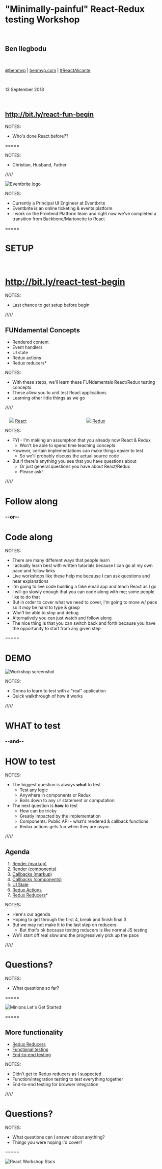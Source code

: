 # "Minimally-painful" React-Redux testing Workshop

<br />

## Ben Ilegbodu

<br />

[@benmvp](https://twitter.com/benmvp) | [benmvp.com](/) | [#ReactAlicante](https://twitter.com/hashtag/reactalicante)

<br />

13 September 2018

<br />

## http://bit.ly/react-fun-begin

NOTES:
- Who's done React before??

=====
<!-- .slide: data-background="#000 url(../../img/family-naima-wedding.png) no-repeat center" data-background-size="contain" -->

NOTES:
- Christian, Husband, Father

/////

![Eventbrite logo](../../img/eventbrite/wordmark-orange.png)
<!-- .element: style="border: 0; background: none; margin: 0; box-shadow: none;" -->

NOTES:
- Currently a Principal UI Engineer at Eventbrite
- Eventbrite is an online ticketing & events platform
- I work on the Frontend Platform team and right now we've completed a transition from Backbone/Marionette to React

=====

# SETUP

<br />

# http://bit.ly/react-test-begin

NOTES:
- Last chance to get setup before begin

/////

## FUNdamental Concepts

- Rendered content
- Event handlers
- UI state
- Redux actions
- Redux reducers*

NOTES:
- With these steps, we'll learn these FUNdamentals React/Redux testing concepts
- These allow you to unit test React applications
- Learning other little things as we go

/////

<div style="display:flex;align-items:flex-end;justify-content:space-around;margin-top:5%">
	<div style="flex:0 0 45%;">
        <a href="https://reactjs.org/"><img
            src="../../img/react/react-logo.png"
            class="plain"
            style="background:none"
        /></a>
		<a href="https://reactjs.org/">React</a>
  </div>
	<div style="flex:0 0 45%;">
        <a href="http://redux.js.org/"><img
            src="../../img/nav-react/redux-logo.png"
            class="plain"
            style="background:none"
        /></a>
		<a href="http://redux.js.org/">Redux</a>
  </div>
</div>

NOTES:
- FYI - I'm making an assumption that you already now React & Redux
  * Won't be able to spend time teaching concepts
- However, certain implementations can make things easier to test
  * So we'll probably discuss the actual source code
- But if there's anything you see that you have questions about
  * Or just general questions you have about React/Redux
  * Please ask!

/////

# Follow along

### --or--

# Code along

NOTES:
- There are many different ways that people learn
- I actually learn best with written tutorials because I can go at my own pace and follow links
- Live workshops like these help me because I can ask questions and hear explanations
- I'm going to live code building a fake email app and teach React as I go
- I will go slowly enough that you can code along with me; some people like to do that
- But in order to cover what we need to cover, I'm going to move w/ pace so it _may_ be hard to type & grasp
- Won't be able to stop and debug
- Alternatively you can just watch and follow along
- The nice thing is that you can switch back and forth because you have the opportunity to start from any given step

=====

# DEMO

![Workshop screenshot](../../img/react/workshop-screenshot.png)
<!-- .element: style="width:65%" -->

NOTES:
- Gonna to learn to test with a "real" application
- Quick walkthrough of how it works

/////

# WHAT to test

### --and--

# HOW to test

NOTES:
- The biggest question is always **what** to test
  * Test any logic
  * Anywhere in components or Redux
  * Boils down to any `if` statement or computation
- The next question is **how** to test
  * How can be tricky
  * Greatly impacted by the implementation
  * Components: Public API - what's rendered & callback functions
  * Redux actions gets fun when they are async

/////

## Agenda

1. [Render (markup)](https://github.com/benmvp/react-workshop/blob/master/src/testing/01-render-markup/)
1. [Render (components)](https://github.com/benmvp/react-workshop/blob/master/src/testing/02-render-components/)
1. [Callbacks (markup)](https://github.com/benmvp/react-workshop/blob/master/src/testing/03-callbacks-markup/)
1. [Callbacks (components)](https://github.com/benmvp/react-workshop/blob/master/src/testing/04-callbacks-components/)
1. [UI State](https://github.com/benmvp/react-workshop/blob/master/src/testing/05-ui-state/)
1. [Redux Actions](https://github.com/benmvp/react-workshop/blob/master/src/testing/06-actions/)
1. [Redux Reducers](https://github.com/benmvp/react-workshop/blob/master/src/testing/07-reducers/)*

NOTES:
- Here's our agenda
- Hoping to get through the first 4, break and finish final 3
- But we may not make it to the last step on reducers
  * But _that's_ ok because testing reducers is like normal JS testing
- We'll start off real slow and the progressively pick up the pace

/////

# Questions?

NOTES:
- What questions so far?


=====

![Minions Let's Get Started](../../img/giphy/lets-get-started.gif)
<!-- .element: style="border: 0; background: none; margin: 0; box-shadow: none; width: 75%" -->

=====

## More functionality

- [Redux Reducers](https://github.com/benmvp/react-workshop/blob/master/src/testing/07-reducers/)
- [Functional testing](https://github.com/benmvp/react-workshop/blob/master/src/testing/08-functional/)
- [End-to-end testing](https://github.com/benmvp/react-workshop/blob/master/src/testing/09-e2e/)

NOTES:
- Didn't get to Redux reducers as I suspected
- Function/integration testing to test everything together
- End-to-end testing for browser integration

/////

# Questions?

NOTES:
- What questions can I answer about anything?
- Things you were hoping I'd cover?

=====

![React Workshop Stars](../../img/react/workshop-stars.png)
<!-- .element: style="width:75%" -->

<div class="code-highlight" style="height: 250px; top: 33px; left: 820px; width: 460px"></div>

NOTES:
- Do me a solid and and star the repo


/////

<!-- .slide: data-background="url(../../img/webdev/matt-jones-42954-unsplash.jpg) no-repeat center" data-background-size="cover"  -->

<div style="display: flex; align-items:center; justify-content: flex-start">
	<div style="width: 40%" class="content-overlay">
  
  <h1>Ben Ilegbodu</h1>

  <p><a href="https://twitter.com/benmvp" target="_blank">@benmvp</a> | <a href="/" target="_blank">benmvp.com</a></p>
  <p><a href="mailto:ben@benmvp.com">ben@benmvp.com</a></p>
  <p><a href="https://github.com/benmvp" target="_blank">github/benmvp</a></p>

  <br />

  <p>Ask me anything!<br /><a href="http://www.benmvp.com/ama/" target="_blank">benmvp.com/ama</a></p>
  
  </div>
</div>

NOTES:
- So that's it!
- Ask questions on Twitter, via email or AMA!
- Thanks!
